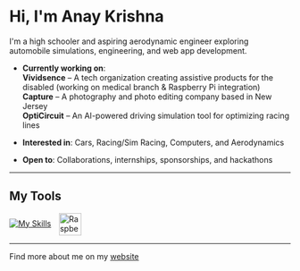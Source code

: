 # Hi, I'm Anay Krishna

I'm a high schooler and aspiring aerodynamic engineer exploring automobile simulations, engineering, and web app development.

- **Currently working on**:  
  **Vividsence** – A tech organization creating assistive products for the disabled (working on medical branch & Raspberry Pi integration)  
  **Capture** – A photography and photo editing company based in New Jersey  
  **OptiCircuit** – An AI-powered driving simulation tool for optimizing racing lines

- **Interested in**: Cars, Racing/Sim Racing, Computers, and Aerodynamics  
- **Open to**: Collaborations, internships, sponsorships, and hackathons

---

## My Tools

[![My Skills](https://skillicons.dev/icons?i=js,html,css,arduino,java,bootstrap,tailwindcss)](https://skillicons.dev)
<img src="https://upload.wikimedia.org/wikipedia/en/thumb/c/cb/Raspberry_Pi_Logo.svg/640px-Raspberry_Pi_Logo.svg.png" alt="Raspberry Pi" width="40" style="margin-left:10px;vertical-align:middle;" />

---

Find more about me on my [website](https://anaykr15hn4.github.io/Mypage/)
